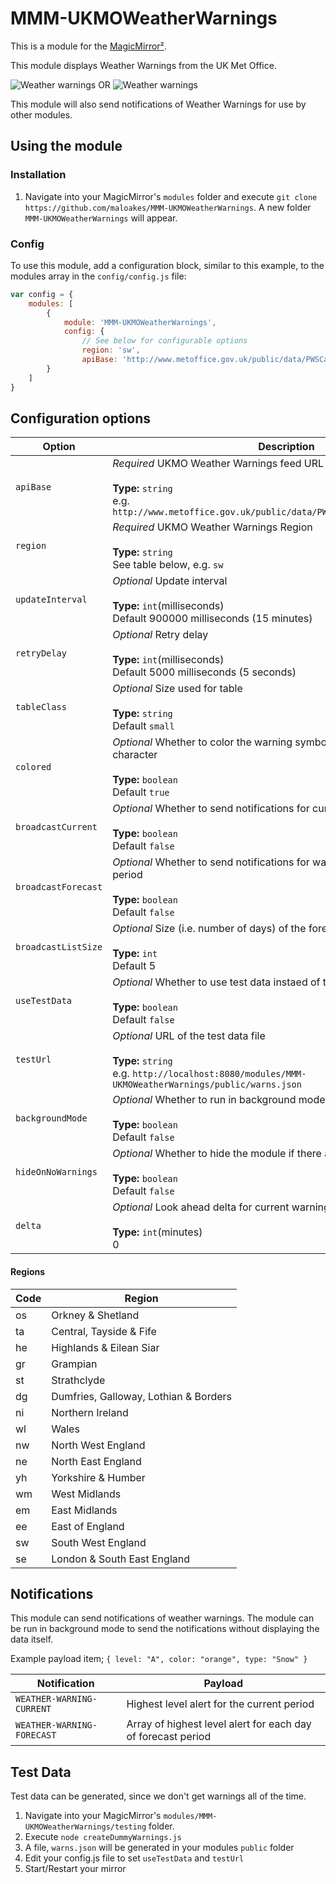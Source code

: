 # MMM-UKMOWeatherWarnings

This is a module for the [MagicMirror²](https://github.com/MichMich/MagicMirror/).

This module displays Weather Warnings from the UK Met Office.

![Weather warnings](warnings.png "Weather warnings.") OR ![Weather warnings](warnings-bw.png "Weather warnings black and white.")

This module will also send notifications of Weather Warnings for use by other modules.

## Using the module

### Installation
1. Navigate into your MagicMirror's `modules` folder and execute `git clone https://github.com/maloakes/MMM-UKMOWeatherWarnings`.  A new folder `MMM-UKMOWeatherWarnings` will appear.

### Config
To use this module, add a configuration block, similar to this example, to the modules array in the `config/config.js` file:
```js
var config = {
    modules: [
        {
            module: 'MMM-UKMOWeatherWarnings',
            config: {
                // See below for configurable options
                region: 'sw',
                apiBase: 'http://www.metoffice.gov.uk/public/data/PWSCache/WarningsRSS/Region/',
        }
    ]
}
```

## Configuration options

| Option              | Description
|-------------------- |-----------
| `apiBase`           | *Required* UKMO Weather Warnings feed URL <br><br>**Type:** `string` <br>e.g. `http://www.metoffice.gov.uk/public/data/PWSCache/WarningsRSS/Region/`
| `region`            | *Required* UKMO Weather Warnings Region <br><br>**Type:** `string` <br>See table below, e.g. `sw`
| `updateInterval`    | *Optional* Update interval <br><br>**Type:** `int`(milliseconds) <br>Default 900000 milliseconds (15 minutes)
| `retryDelay`        | *Optional* Retry delay <br><br>**Type:** `int`(milliseconds) <br>Default 5000 milliseconds (5 seconds)
| `tableClass`        | *Optional* Size used for table <br><br>**Type:** `string` <br>Default `small`
| `colored`           | *Optional* Whether to color the warning symbol or display level as character <br><br>**Type:** `boolean` <br>Default `true`
| `broadcastCurrent`  | *Optional* Whether to send notifications for current warnings <br><br>**Type:** `boolean` <br>Default `false`
| `broadcastForecast` | *Optional* Whether to send notifications for warnings during forecast period <br><br>**Type:** `boolean` <br>Default `false`
| `broadcastListSize` | *Optional* Size (i.e. number of days) of the forecast list <br><br>**Type:** `int` <br>Default 5
| `useTestData`       | *Optional* Whether to use test data instaed of the live feed <br><br>**Type:** `boolean` <br>Default `false`
| `testUrl`           | *Optional* URL of the test data file  <br><br>**Type:** `string` <br>e.g. `http://localhost:8080/modules/MMM-UKMOWeatherWarnings/public/warns.json`
| `backgroundMode`    | *Optional* Whether to run in background mode, only sending notifications <br><br>**Type:** `boolean` <br>Default `false`
| `hideOnNoWarnings`  | *Optional* Whether to hide the module if there are no warnings found <br><br>**Type:** `boolean` <br>Default `false`
| `delta`             | *Optional* Look ahead delta for current warnings <br><br>**Type:** `int`(minutes) <br>0

#### Regions
| Code | Region
|------|---------------------
| os   | Orkney & Shetland
| ta   | Central, Tayside & Fife
| he   | Highlands & Eilean Siar
| gr   | Grampian
| st   | Strathclyde
| dg   | Dumfries, Galloway, Lothian & Borders
| ni   | Northern Ireland
| wl   | Wales
| nw   | North West England
| ne   | North East England
| yh   | Yorkshire & Humber
| wm   | West Midlands
| em   | East Midlands
| ee   | East of England
| sw   | South West England
| se   | London & South East England

## Notifications
This module can send notifications of weather warnings.
The module can be run in background mode to send the notifications without displaying the data itself.

Example payload item;
`{ level: "A", color: "orange", type: "Snow" }`

| Notification               | Payload
|----------------------------|-----------------------------------------
| `WEATHER-WARNING-CURRENT`  | Highest level alert for the current period
| `WEATHER-WARNING-FORECAST` | Array of highest level alert for each day of forecast period

## Test Data
Test data can be generated, since we don't get warnings all of the time.

1. Navigate into your MagicMirror's `modules/MMM-UKMOWeatherWarnings/testing` folder.
2. Execute `node createDummyWarnings.js`
3. A file, `warns.json` will be generated in your modules `public` folder
4. Edit your config.js file to set `useTestData` and `testUrl`
5. Start/Restart your mirror
